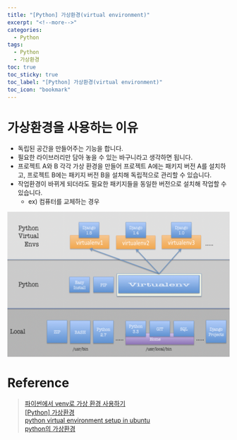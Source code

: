 ```yaml
---
title: "[Python] 가상환경(virtual environment)"
excerpt: "<!--more-->"
categories:
  - Python
tags:
  - Python
  - 가상환경
toc: true
toc_sticky: true
toc_label: "[Python] 가상환경(virtual environment)"
toc_icon: "bookmark"
---
```


# 가상환경을 사용하는 이유

- 독립된 공간을 만들어주는 기능을 합니다.
- 필요한 라이브러리만 담아 놓을 수 있는 바구니라고 생각하면 됩니다.
- 프로젝트 A와 B 각각 가상 환경을 만들어 프로젝트 A에는 패키지 버전 A를 설치하고, 프로젝트 B에는 패키지 버전 B을 설치해 독립적으로 관리할 수 있습니다.
- 작업환경이 바뀌게 되더라도 필요한 패키지들을 동일한 버전으로 설치해 작업할 수 있습니다.
  - ex) 컴퓨터를 교체하는 경우

<img src="/images/python/virtual-environment-architecture.png" width="600"/>



# Reference

> [파이썬에서 venv로 가상 환경 사용하기](https://www.daleseo.com/python-venv/)<br>
[[Python] 가상환경](https://medium.com/@psychet_learn/python-%EA%B0%80%EC%83%81%ED%99%98%EA%B2%BD-a87fc6e4d12b)<br>
[python virtual environment setup in ubuntu](https://django-easy-tutorial.blogspot.com/2015/08/python-virtual-environment-setup-in-ubuntu.html)<br>
[python의 가상환경](https://velog.io/@full_accel/python-%EA%B0%80%EC%83%81%ED%99%98%EA%B2%BD)